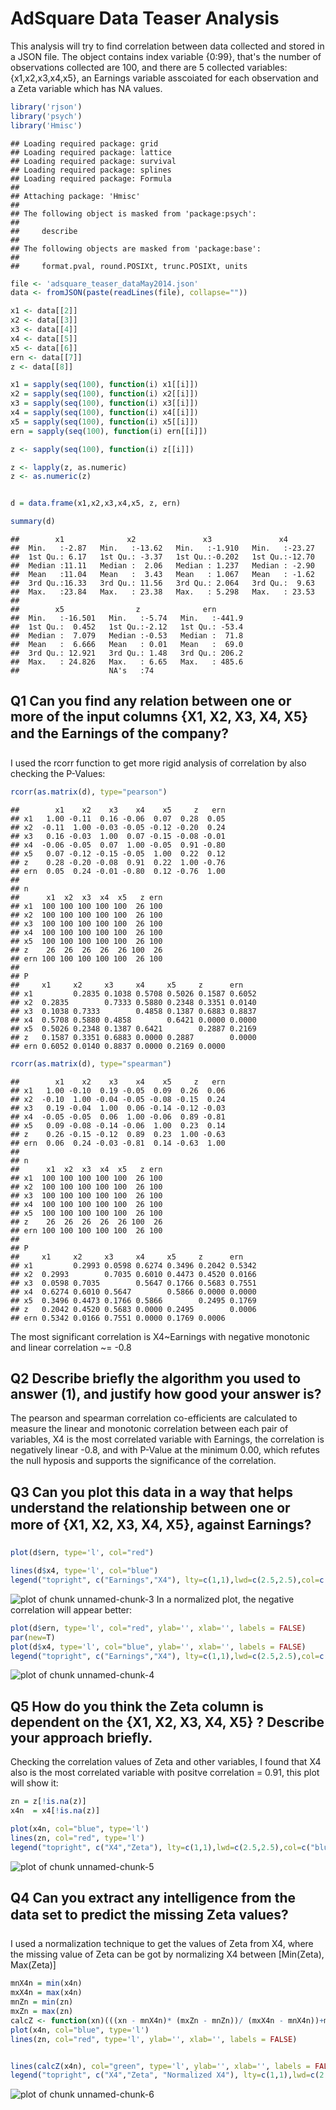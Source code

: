 AdSquare Data Teaser Analysis
========================================================

This analysis will try to find correlation between data collected and stored in a JSON file. The object contains index variable {0:99}, that's the 
number of observations collected are 100, and there are 5 collected variables: {x1,x2,x3,x4,x5}, an Earnings variable asscoiated for each observation and a Zeta variable which has NA values.


```r
library('rjson')
library('psych')
library('Hmisc')
```

```
## Loading required package: grid
## Loading required package: lattice
## Loading required package: survival
## Loading required package: splines
## Loading required package: Formula
## 
## Attaching package: 'Hmisc'
## 
## The following object is masked from 'package:psych':
## 
##     describe
## 
## The following objects are masked from 'package:base':
## 
##     format.pval, round.POSIXt, trunc.POSIXt, units
```

```r
file <- 'adsquare_teaser_dataMay2014.json'
data <- fromJSON(paste(readLines(file), collapse=""))

x1 <- data[[2]]
x2 <- data[[3]]
x3 <- data[[4]]
x4 <- data[[5]]
x5 <- data[[6]]
ern <- data[[7]]
z <- data[[8]]

x1 = sapply(seq(100), function(i) x1[[i]])
x2 = sapply(seq(100), function(i) x2[[i]])
x3 = sapply(seq(100), function(i) x3[[i]])
x4 = sapply(seq(100), function(i) x4[[i]])
x5 = sapply(seq(100), function(i) x5[[i]])
ern = sapply(seq(100), function(i) ern[[i]])

z <- sapply(seq(100), function(i) z[[i]])

z <- lapply(z, as.numeric)
z <- as.numeric(z)


d = data.frame(x1,x2,x3,x4,x5, z, ern)

summary(d)
```

```
##        x1              x2               x3               x4        
##  Min.   :-2.87   Min.   :-13.62   Min.   :-1.910   Min.   :-23.27  
##  1st Qu.: 6.17   1st Qu.: -3.37   1st Qu.:-0.202   1st Qu.:-12.70  
##  Median :11.11   Median :  2.06   Median : 1.237   Median : -2.90  
##  Mean   :11.04   Mean   :  3.43   Mean   : 1.067   Mean   : -1.62  
##  3rd Qu.:16.33   3rd Qu.: 11.56   3rd Qu.: 2.064   3rd Qu.:  9.63  
##  Max.   :23.84   Max.   : 23.38   Max.   : 5.298   Max.   : 23.53  
##                                                                    
##        x5                z              ern        
##  Min.   :-16.501   Min.   :-5.74   Min.   :-441.9  
##  1st Qu.:  0.452   1st Qu.:-2.12   1st Qu.: -53.4  
##  Median :  7.079   Median :-0.53   Median :  71.8  
##  Mean   :  6.666   Mean   : 0.01   Mean   :  69.0  
##  3rd Qu.: 12.921   3rd Qu.: 1.48   3rd Qu.: 206.2  
##  Max.   : 24.826   Max.   : 6.65   Max.   : 485.6  
##                    NA's   :74
```
## Q1 Can you find any relation between one or more of the input columns {X1, X2, X3, X4, X5} and the Earnings of the company?
I used the rcorr function to get more rigid analysis of correlation by also checking the P-Values:

```r
rcorr(as.matrix(d), type="pearson")
```

```
##        x1    x2    x3    x4    x5     z   ern
## x1   1.00 -0.11  0.16 -0.06  0.07  0.28  0.05
## x2  -0.11  1.00 -0.03 -0.05 -0.12 -0.20  0.24
## x3   0.16 -0.03  1.00  0.07 -0.15 -0.08 -0.01
## x4  -0.06 -0.05  0.07  1.00 -0.05  0.91 -0.80
## x5   0.07 -0.12 -0.15 -0.05  1.00  0.22  0.12
## z    0.28 -0.20 -0.08  0.91  0.22  1.00 -0.76
## ern  0.05  0.24 -0.01 -0.80  0.12 -0.76  1.00
## 
## n
##      x1  x2  x3  x4  x5   z ern
## x1  100 100 100 100 100  26 100
## x2  100 100 100 100 100  26 100
## x3  100 100 100 100 100  26 100
## x4  100 100 100 100 100  26 100
## x5  100 100 100 100 100  26 100
## z    26  26  26  26  26 100  26
## ern 100 100 100 100 100  26 100
## 
## P
##     x1     x2     x3     x4     x5     z      ern   
## x1         0.2835 0.1038 0.5708 0.5026 0.1587 0.6052
## x2  0.2835        0.7333 0.5880 0.2348 0.3351 0.0140
## x3  0.1038 0.7333        0.4858 0.1387 0.6883 0.8837
## x4  0.5708 0.5880 0.4858        0.6421 0.0000 0.0000
## x5  0.5026 0.2348 0.1387 0.6421        0.2887 0.2169
## z   0.1587 0.3351 0.6883 0.0000 0.2887        0.0000
## ern 0.6052 0.0140 0.8837 0.0000 0.2169 0.0000
```

```r
rcorr(as.matrix(d), type="spearman")
```

```
##        x1    x2    x3    x4    x5     z   ern
## x1   1.00 -0.10  0.19 -0.05  0.09  0.26  0.06
## x2  -0.10  1.00 -0.04 -0.05 -0.08 -0.15  0.24
## x3   0.19 -0.04  1.00  0.06 -0.14 -0.12 -0.03
## x4  -0.05 -0.05  0.06  1.00 -0.06  0.89 -0.81
## x5   0.09 -0.08 -0.14 -0.06  1.00  0.23  0.14
## z    0.26 -0.15 -0.12  0.89  0.23  1.00 -0.63
## ern  0.06  0.24 -0.03 -0.81  0.14 -0.63  1.00
## 
## n
##      x1  x2  x3  x4  x5   z ern
## x1  100 100 100 100 100  26 100
## x2  100 100 100 100 100  26 100
## x3  100 100 100 100 100  26 100
## x4  100 100 100 100 100  26 100
## x5  100 100 100 100 100  26 100
## z    26  26  26  26  26 100  26
## ern 100 100 100 100 100  26 100
## 
## P
##     x1     x2     x3     x4     x5     z      ern   
## x1         0.2993 0.0598 0.6274 0.3496 0.2042 0.5342
## x2  0.2993        0.7035 0.6010 0.4473 0.4520 0.0166
## x3  0.0598 0.7035        0.5647 0.1766 0.5683 0.7551
## x4  0.6274 0.6010 0.5647        0.5866 0.0000 0.0000
## x5  0.3496 0.4473 0.1766 0.5866        0.2495 0.1769
## z   0.2042 0.4520 0.5683 0.0000 0.2495        0.0006
## ern 0.5342 0.0166 0.7551 0.0000 0.1769 0.0006
```
The most significant correlation is X4~Earnings with negative monotonic and linear correlation ~= -0.8

## Q2 Describe briefly the algorithm you used to answer (1), and justify how good your answer is?
The pearson and spearman correlation co-efficients are calculated to measure the linear and monotonic correlation between each pair of variables, X4 is the most correlated variable with Earnings, the correlation is negatively linear -0.8, and with P-Value at the minimum 0.00, which refutes the null hyposis and supports the significance of the correlation.

## Q3 Can you plot this data in a way that helps understand the relationship between one or more of {X1, X2, X3, X4, X5}, against Earnings?


```r
plot(d$ern, type='l', col="red")

lines(d$x4, type='l', col="blue")
legend("topright", c("Earnings","X4"), lty=c(1,1),lwd=c(2.5,2.5),col=c("red","blue"))
```

![plot of chunk unnamed-chunk-3](figure/unnamed-chunk-3.png) 
In a normalized plot, the negative correlation will appear better:

```r
plot(d$ern, type='l', col="red", ylab='', xlab='', labels = FALSE)
par(new=T)
plot(d$x4, type='l', col="blue", ylab='', xlab='', labels = FALSE)
legend("topright", c("Earnings","X4"), lty=c(1,1),lwd=c(2.5,2.5),col=c("red","blue"))
```

![plot of chunk unnamed-chunk-4](figure/unnamed-chunk-4.png) 
## Q5 How do you think the Zeta column is dependent on the {X1, X2, X3, X4, X5} ? Describe your approach briefly.
Checking the correlation values of Zeta and other variables, I found that X4 also is the most correlated variable with positve correlation = 0.91, this plot will show it: 

```r
zn = z[!is.na(z)]
x4n  = x4[!is.na(z)]

plot(x4n, col="blue", type='l')
lines(zn, col="red", type='l')
legend("topright", c("X4","Zeta"), lty=c(1,1),lwd=c(2.5,2.5),col=c("blue","red"))
```

![plot of chunk unnamed-chunk-5](figure/unnamed-chunk-5.png) 

## Q4 Can you extract any intelligence from the data set to predict the missing Zeta values?

I used a normalization technique to get the values of Zeta from X4, where the missing value of Zeta can be got by normalizing X4 between [Min(Zeta), Max(Zeta)]


```r
mnX4n = min(x4n)
mxX4n = max(x4n)
mnZn = min(zn)
mxZn = max(zn)
calcZ <- function(xn)(((xn - mnX4n)* (mxZn - mnZn))/ (mxX4n - mnX4n))+mnZn
plot(x4n, col="blue", type='l')
lines(zn, col="red", type='l', ylab='', xlab='', labels = FALSE)


lines(calcZ(x4n), col="green", type='l', ylab='', xlab='', labels = FALSE)
legend("topright", c("X4","Zeta", "Normalized X4"), lty=c(1,1),lwd=c(2.5,2.5),col=c("blue","red", "green"))
```

![plot of chunk unnamed-chunk-6](figure/unnamed-chunk-6.png) 
